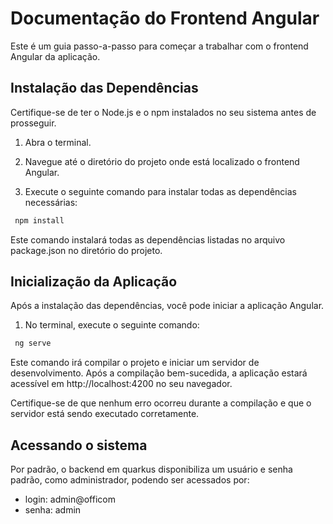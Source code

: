 # Documentação do Frontend Angular

Este é um guia passo-a-passo para começar a trabalhar com o frontend Angular da aplicação.

## Instalação das Dependências

Certifique-se de ter o Node.js e o npm instalados no seu sistema antes de prosseguir.

1. Abra o terminal.

2. Navegue até o diretório do projeto onde está localizado o frontend Angular.

3. Execute o seguinte comando para instalar todas as dependências necessárias:

  ```bash
   npm install
  ```
Este comando instalará todas as dependências listadas no arquivo package.json no diretório do projeto.

## Inicialização da Aplicação

Após a instalação das dependências, você pode iniciar a aplicação Angular.

1. No terminal, execute o seguinte comando:
   
  ```bash
   ng serve
  ```
Este comando irá compilar o projeto e iniciar um servidor de desenvolvimento. Após a compilação bem-sucedida, a aplicação estará acessível em http://localhost:4200 no seu navegador.

Certifique-se de que nenhum erro ocorreu durante a compilação e que o servidor está sendo executado corretamente.

## Acessando o sistema

Por padrão, o backend em quarkus disponibiliza um usuário e senha padrão, como administrador, podendo ser acessados por:

- login: admin@officom
- senha: admin
